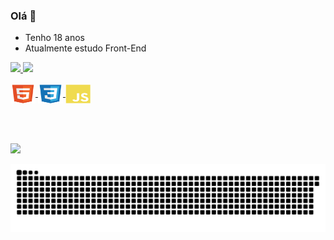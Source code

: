 ### Olá 👋
- Tenho 18 anos
- Atualmente estudo Front-End

 <div>
  <a href="https://github.com/HoHoPeD">
  <img height="180em" src="https://github-readme-stats.vercel.app/api?username=HoHoPeD&show_icons=true&theme=github_dark&include_all_commits=true&count_private=/"/> <img height="170em" src="https://github-readme-stats.vercel.app/api/top-langs/?username=HoHoPeD&layout=compact&langs_count=7&theme=github_dark"/>
</div>

<div>
<div style="display: inline_block"><br>
    <img align="center" alt="HoHo-HTML" height="30" width="40" src="https://raw.githubusercontent.com/devicons/devicon/master/icons/html5/html5-original.svg">
    <img align="center" alt="HoHo-CSS" height="30" width="40" src="https://raw.githubusercontent.com/devicons/devicon/master/icons/css3/css3-original.svg">
    <img align="center" alt="HoHo-Js" height="30" width="40" src="https://raw.githubusercontent.com/devicons/devicon/master/icons/javascript/javascript-plain.svg">
</div>

<br>

##

<br>
<div>
   <a href = "mailto:gabriel.holanda4@hotmail.com"><img src="https://img.shields.io/badge/Microsoft_Outlook-0078D4?style=for-the-badge&logo=microsoft-outlook&logoColor=white" target="_blank"></a> 
   
   ![Snake animation](https://github.com/HoHoPed/HoHoPeD/blob/output/github-contribution-grid-snake.svg)
 
 </div

